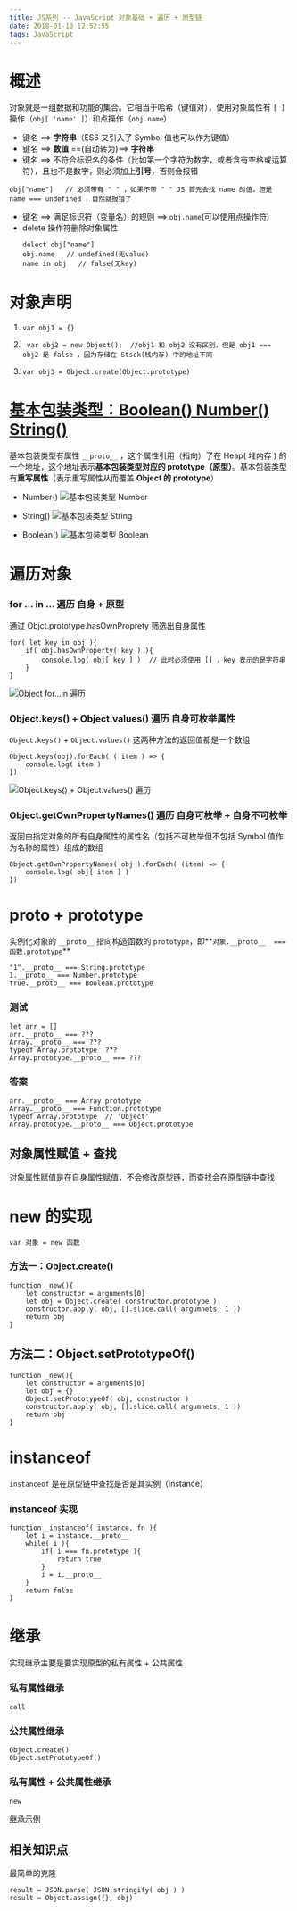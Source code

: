 ```yaml
---
title: JS系列 -- JavaScript 对象基础 + 遍历 + 原型链
date: 2018-01-10 12:52:55
tags: JavaScript
---
```

# 概述
对象就是一组数据和功能的集合。它相当于哈希（键值对），使用对象属性有 ` [ ] ` 操作（` obj[ 'name' ] `）和点操作（` obj.name `）
- 键名 ==> **字符串**（ES6 又引入了 Symbol 值也可以作为键值）
- 键名 ==> **数值** ==(自动转为)==> **字符串**
- 键名 ==> 不符合标识名的条件（比如第一个字符为数字，或者含有空格或运算符），且也不是数字，则必须加上**引号**，否则会报错
```
obj["name"]   // 必须带有 " " ，如果不带 " " JS 首先会找 name 的值，但是 name === undefined ，自然就报错了 
```
- 键名 ==> 满足标识符（变量名）的规则 ==> ` obj.name `(可以使用点操作符)
- delete 操作符删除对象属性
    ```
    delect obj["name"]
    obj.name   // undefined(无value)
    name in obj   // false(无key)
    ```
# 对象声明
1. 
    ```
    var obj1 = {} 
    ```
2. 
    ```
     var obj2 = new Object();  //obj1 和 obj2 没有区别，但是 obj1 === obj2 是 false ，因为存储在 Stsck(栈内存) 中的地址不同
    ```
3. 
    ```
    var obj3 = Object.create(Object.prototype)
    ```



# [基本包装类型：Boolean()  Number()  String()](https://bowen-wu.github.io/2018/01/10/JS%E7%B3%BB%E5%88%97%20--%20%E5%9F%BA%E6%9C%AC%E5%8C%85%E8%A3%85%E7%B1%BB%E5%9E%8B/)
基本包装类型有属性 `__proto__` ，这个属性引用（指向）了在 Heap( 堆内存 ) 的一个地址，这个地址表示**基本包装类型对应的 prototype（原型）**。基本包装类型有**重写属性**（表示重写属性从而覆盖 **Object 的 prototype**）
- Number()
![基本包装类型 Number](http://upload-images.jianshu.io/upload_images/9617841-6e664f59886709f6.png?imageMogr2/auto-orient/strip%7CimageView2/2/w/1240)

- String()
![基本包装类型 String](http://upload-images.jianshu.io/upload_images/9617841-5c889bdc59874e0c.png?imageMogr2/auto-orient/strip%7CimageView2/2/w/1240)

- Boolean()
![基本包装类型 Boolean](http://upload-images.jianshu.io/upload_images/9617841-4911258278ef065e.png?imageMogr2/auto-orient/strip%7CimageView2/2/w/1240)

# 遍历对象
### for ... in ... 遍历 自身 + 原型
通过 Objct.prototype.hasOwnProprety 筛选出自身属性
```
for( let key in obj ){
    if( obj.hasOwnProperty( key ) ){
        console.log( obj[ key ] )  // 此时必须使用 [] ，key 表示的是字符串
    }
}
```

![Object for...in 遍历](http://upload-images.jianshu.io/upload_images/9617841-c3c19ca702bb6cbd.png?imageMogr2/auto-orient/strip%7CimageView2/2/w/1240)

### Object.keys() + Object.values() 遍历 自身可枚举属性
` Object.keys() ` + ` Object.values() ` 这两种方法的返回值都是一个数组
```
Object.keys(obj).forEach( ( item ) => {
    console.log( item )
})
```
![Object.keys() + Object.values() 遍历](http://upload-images.jianshu.io/upload_images/9617841-fd35328e99b0a602.png?imageMogr2/auto-orient/strip%7CimageView2/2/w/1240)

### Object.getOwnPropertyNames() 遍历 自身可枚举 + 自身不可枚举
返回由指定对象的所有自身属性的属性名（包括不可枚举但不包括 Symbol 值作为名称的属性）组成的数组
```
Object.getOwnPropertyNames( obj ).forEach( (item) => {
    console.log( obj[ item ] )
})
```

# __proto__ + prototype 
实例化对象的 ` __proto__ ` 指向构造函数的 ` prototype `，即**` 对象.__proto__  ===  函数.prototype `**
```
"1".__proto__ === String.prototype
1.__proto__ === Number.prototype
true.__proto__ === Boolean.prototype
```
### 测试
```
let arr = []
arr.__proto__ === ??? 
Array.__proto__ === ???
typeof Array.prototype  ???
Array.prototype.__proto__ === ???
```
### 答案
```
arr.__proto__ === Array.prototype
Array.__proto__ === Function.prototype
typeof Array.prototype  // 'Object'
Array.prototype.__proto__ === Object.prototype
```

## 对象属性赋值 + 查找
对象属性赋值是在自身属性赋值，不会修改原型链，而查找会在原型链中查找

# new 的实现
` var 对象 = new 函数 `
### 方法一：Object.create()
```
function _new(){
    let constructor = arguments[0]
    let obj = Object.create( constructor.prototype )
    constructor.apply( obj, [].slice.call( argumnets, 1 ))
    return obj
}
```
## 方法二：Object.setPrototypeOf()
```
function _new(){
    let constructor = arguments[0]
    let obj = {}
    Object.setPrototypeOf( obj, constructor )
    constructor.apply( obj, [].slice.call( argumnets, 1 ))
    return obj
}
```

# instanceof 
` instanceof ` 是在原型链中查找是否是其实例（instance）
### instanceof 实现
```
function _instanceof( instance, fn ){
    let i = instance.__proto__
    while( i ){
        if( i === fn.prototype ){
            return true
        }
        i = i.__proto__
    }
    return false
}
```

# 继承
实现继承主要是要实现原型的私有属性 + 公共属性

### 私有属性继承
```
call
```

### 公共属性继承
```
Object.create()
Object.setPrototypeOf()
```

### 私有属性 + 公共属性继承
```
new
```
[继承示例](https://www.jianshu.com/p/912335a9a175)

## 相关知识点
最简单的克隆
```
result = JSON.parse( JSON.stringify( obj ) )
result = Object.assign({}, obj)
```